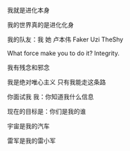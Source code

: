我就是进化本身

我的世界真的是进化化身

我的队友：我 她 卢本伟 Faker Uzi TheShy

What force make you to do it? Integrity.

我有残念和邪念

我是绝对唯心主义 只有我能走这条路

你面试我 我：你知道我什么信息

现在的目标是：你们是我的谁

宇宙是我的汽车

雷军是我的雷小军
